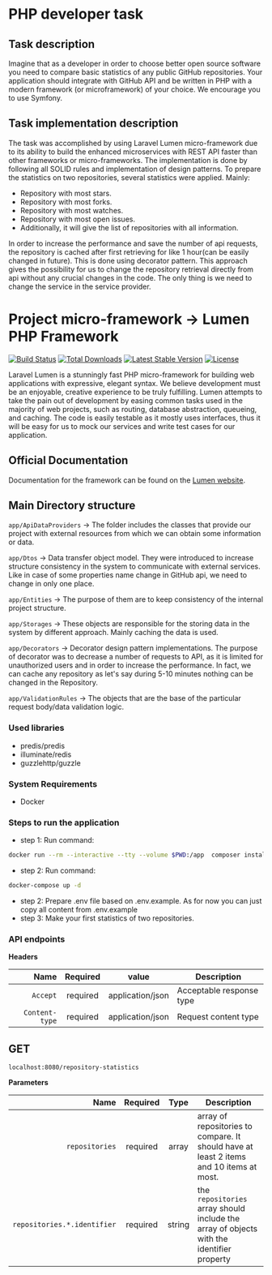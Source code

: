 # PHP developer task

## Task description
Imagine that as a developer in order to choose better open source software you need to compare basic statistics of any public GitHub repositories. Your application should integrate with GitHub API and be written in PHP with a modern framework (or microframework) of your choice. We encourage you to use Symfony.

## Task implementation description
The task was accomplished by using Laravel Lumen micro-framework due to its ability to build the enhanced microservices with REST API faster than other frameworks or micro-frameworks. The implementation is done by following all SOLID rules and implementation of design patterns.
To prepare the statistics on two repositories, several statistics were applied. Mainly:

* Repository with most stars.
* Repository with most forks.
* Repository with most watches.
* Repository with most open issues.
* Additionally, it will give the list of repositories with all information.

In order to increase the performance and save the number of api requests, the repository is cached after first retrieving for like 1 hour(can be easily changed in future). This is done using decorator pattern. This approach gives the possibility for us to change the repository retrieval directly from api without any crucial changes in the code. The only thing is we need to change the service in the service provider.

# Project micro-framework -> Lumen PHP Framework

[![Build Status](https://travis-ci.org/laravel/lumen-framework.svg)](https://travis-ci.org/laravel/lumen-framework)
[![Total Downloads](https://img.shields.io/packagist/dt/laravel/lumen-framework)](https://packagist.org/packages/laravel/lumen-framework)
[![Latest Stable Version](https://img.shields.io/packagist/v/laravel/lumen-framework)](https://packagist.org/packages/laravel/lumen-framework)
[![License](https://img.shields.io/packagist/l/laravel/lumen)](https://packagist.org/packages/laravel/lumen-framework)

Laravel Lumen is a stunningly fast PHP micro-framework for building web applications with expressive, elegant syntax. We believe development must be an enjoyable, creative experience to be truly fulfilling. Lumen attempts to take the pain out of development by easing common tasks used in the majority of web projects, such as routing, database abstraction, queueing, and caching.
The code is easily testable as it mostly uses interfaces, thus it will be easy for us to mock our services and write test cases for our application.

## Official Documentation

Documentation for the framework can be found on the [Lumen website](https://lumen.laravel.com/docs).

## Main Directory structure

`app/ApiDataProviders` -> The folder includes the classes that provide our project with external  resources from which we can obtain some information or data.<br/>

`app/Dtos` -> Data transfer object model. They were introduced to increase structure consistency in the system to communicate with external services. Like in case of some properties name change in GitHub api, we need to change in only one place. <br/>

`app/Entities` -> The purpose of them are to keep consistency of the internal project structure.<br/>

`app/Storages` -> These objects are responsible for the storing data in the system by different approach. Mainly caching the data is used. <br/>

`app/Decorators` -> Decorator design pattern implementations. The purpose of decorator was to decrease a number of requests to API, as it is limited for unauthorized users and in order to increase the performance. In fact, we can cache any repository as let's say during 5-10 minutes nothing can be changed in the Repository.

`app/ValidationRules` -> The objects that are the base of the particular request body/data validation logic.

### Used libraries

* predis/predis
* illuminate/redis
* guzzlehttp/guzzle

### System Requirements

* Docker

### Steps to run the application

* step 1: Run command:

```bash
docker run --rm --interactive --tty --volume $PWD:/app  composer install
```

* step 2: Run command:

```bash
docker-compose up -d
```

* step 2: Prepare .env file based on .env.example. As for now you can just copy all content from .env.example
* step 3: Make your first statistics of two repositories.

### API endpoints

**Headers**

|           Name | Required |      value       | Description              |
|---------------:|:--------:|:----------------:|--------------------------|
|       `Accept` | required | application/json | Acceptable response type |
| `Content-type` | required | application/json | Request content type     |

## GET

`localhost:8080/repository-statistics`

**Parameters**

|                        Name | Required |  Type  | Description                                                                               |
|----------------------------:|:--------:|:------:|-------------------------------------------------------------------------------------------|
|              `repositories` | required | array  | array of repositories to compare. It should have at least 2 items and 10 items at most.   |
| `repositories.*.identifier` | required | string | the `repositories` array should include the array of objects with the identifier property |
